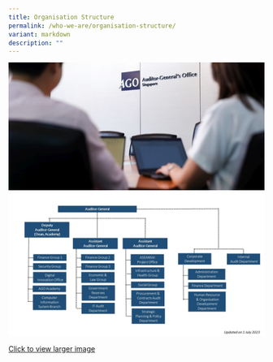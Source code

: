 ```yaml
---
title: Organisation Structure
permalink: /who-we-are/organisation-structure/
variant: markdown
description: ""
---
```

![](/images/Office%20shoot/lowres2Z0A7306_800x400.jpg)![Org Chart 2023](/images/org_chart_2023___1_jul_2023.jpg)

[Click to view larger image](https://www.urbanforest.com.sg/Staging/ago/org_chart_2023_1jul2023.jpg)